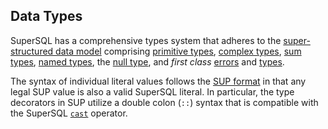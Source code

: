 ## Data Types

SuperSQL has a comprehensive types system that adheres to the
[super-structured data model](../../formats/model.md)
comprising 
[primitive types](../../formats/model.md#1-primitive-types),
[complex types](../../formats/model.md#2-complex-types),
[sum types](union.md),
[named types](named.md),
the [null type](null.md),
and _first class_
[errors](error.md) and [types](type.md).

The syntax of individual literal values follows
the [SUP format](../../formats/sup.md) in that any legal
SUP value is also a valid SuperSQL literal.
In particular, the type decorators in SUP utilize a double colon (`::`)
syntax that is compatible with the SuperSQL
[`cast`](../expressions.md#casts) operator.
